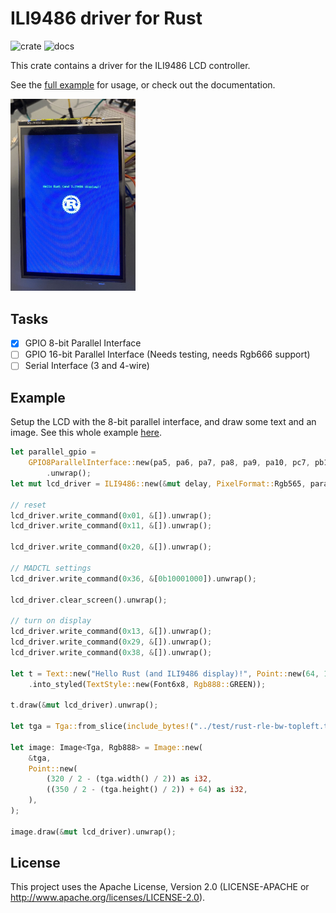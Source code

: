 # ILI9486 driver for Rust

![crate](https://img.shields.io/crates/v/ili9486) ![docs](https://docs.rs/ili9486-driver/badge.svg)

This crate contains a driver for the ILI9486 LCD controller.

See the [full example](examples/full.rs) for usage, or check out the documentation.

<img src="./examples/hello_world.jpg" width="200" />

## Tasks

- [x] GPIO 8-bit Parallel Interface
- [ ] GPIO 16-bit Parallel Interface (Needs testing, needs Rgb666 support)
- [ ] Serial Interface (3 and 4-wire)

## Example

Setup the LCD with the 8-bit parallel interface, and draw some text and an image. See this whole example [here](./examples/hello_world.rs).

```rust
let parallel_gpio =
    GPIO8ParallelInterface::new(pa5, pa6, pa7, pa8, pa9, pa10, pc7, pb10, pb6, pb8, pb7, pb9)
        .unwrap();
let mut lcd_driver = ILI9486::new(&mut delay, PixelFormat::Rgb565, parallel_gpio, pb5).unwrap();

// reset
lcd_driver.write_command(0x01, &[]).unwrap();
lcd_driver.write_command(0x11, &[]).unwrap();

lcd_driver.write_command(0x20, &[]).unwrap();

// MADCTL settings
lcd_driver.write_command(0x36, &[0b10001000]).unwrap();

lcd_driver.clear_screen().unwrap();

// turn on display
lcd_driver.write_command(0x13, &[]).unwrap();
lcd_driver.write_command(0x29, &[]).unwrap();
lcd_driver.write_command(0x38, &[]).unwrap();

let t = Text::new("Hello Rust (and ILI9486 display)!", Point::new(64, 175))
    .into_styled(TextStyle::new(Font6x8, Rgb888::GREEN));

t.draw(&mut lcd_driver).unwrap();

let tga = Tga::from_slice(include_bytes!("../test/rust-rle-bw-topleft.tga")).unwrap();

let image: Image<Tga, Rgb888> = Image::new(
    &tga,
    Point::new(
        (320 / 2 - (tga.width() / 2)) as i32,
        ((350 / 2 - (tga.height() / 2)) + 64) as i32,
    ),
);

image.draw(&mut lcd_driver).unwrap();
```

## License

This project uses the Apache License, Version 2.0 (LICENSE-APACHE or http://www.apache.org/licenses/LICENSE-2.0).